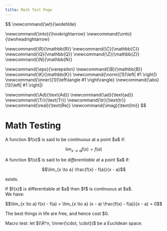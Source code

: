 ```yaml
---
title: Math Test Page
---
```

$$
\newcommand{\wt}{\widetilde}

\newcommand{\into}{\hookrightarrow}
\newcommand{\onto}{\twoheadrightarrow}

\newcommand{\R}{\mathbb{R}}
\newcommand{\C}{\mathbb{C}}
\newcommand{\Q}{\mathbb{Q}}
\newcommand{\Z}{\mathbb{Z}}
\newcommand{\N}{\mathbb{N}}

\newcommand{\eps}{\varepsilon}
\newcommand{\B}{\mathbb{B}}
\newcommand{\K}{\mathbb{K}}
\newcommand{\norm}[1]{\left\| #1 \right\|}
\newcommand{\inner}[1]{\left\langle #1 \right\rangle}
\newcommand{\abs}[1]{\left| #1 \right|}

\newcommand{\Ad}{\text{Ad}}
\newcommand{\ad}{\text{ad}}
\newcommand{\Tr}{\text{Tr}}
\newcommand{\tr}{\text{tr}}
\newcommand{\real}{\text{Re}}
\newcommand{\imag}{\text{Im}}
$$

# Math Testing

<div class="definition">
A function $f(x)$ is said to be <i>continuous</i> at a point $a$ if:

$$\lim_{x \to a} f(x) = f(a)$$
</div>

<div class="definition">
A function $f(x)$ is said to be <i>differentiable</i> at a point $a$ if:

$$\lim_{x \to a} \frac{f(x) - f(a)}{x - a}$$

exists.
</div>

<div class="lemma">
If $f(x)$ is differentiable at $a$ then $f$ is continuous at $a$.
</div>
<div class="proof">
We have:

$$\lim_{x \to a} f(x) - f(a) = \lim_{x \to a} (x - a) \frac{f(x) - f(a)}{x - a} = 0$$
</div>

The best things in life are free, and hence cost <span>$</span>0.

Macro test: let $(\R^n, \inner{\cdot, \cdot})$ be a Euclidean space.
